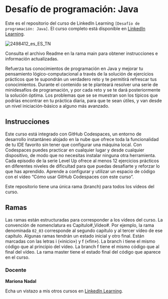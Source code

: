 # Desafío de programación: Java		
Este es el repositorio del curso de LinkedIn Learning `[Desafío de programación: Java]`. El curso completo está disponible en [LinkedIn Learning][lil-course-url].

![2498412_es_ES_TN](https://user-images.githubusercontent.com/61017085/200606640-4533d13d-92fc-4d03-a81b-485746fc4170.jpg)

Consulta el archivo Readme en la rama main para obtener instrucciones e información actualizadas.

Refuerza tus conocimientos de programación en Java y mejorar tu pensamiento lógico-computacional a través de la solución de ejercicios prácticos que te supondrán un verdadero reto y te permitirá refrescar tus conocimientos. Durante el contenido se te planteará resolver una serie de minidesafíos de programación, y por cada reto y se te dará posteriormente la solución óptima. Los problemas que se se muestran son los típicos que podrías encontrar en tu práctica diaria, para que te sean útiles, y van desde un nivel iniciación-básico a alguno más avanzado.

## Instrucciones

Este curso está integrado con GitHub Codespaces, un entorno de desarrollo instantáneo alojado en la nube que ofrece toda la funcionalidad de tu IDE favorito sin tener que configurar una máquina local. Con Codespaces puedes practicar en cualquier lugar y desde cualquier dispositivo, de modo que no necesitas instalar ninguna otra herramienta.
Cada episodio de la serie Level Up ofrece al menos 12 ejercicios prácticos en diferentes niveles de dificultad para que puedas desafiarte y reforzar lo que has aprendido. Aprende a configurar y utilizar un espacio de código con el vídeo “Cómo usar GitHub Codespaces con este curso”.

Este repositorio tiene una única rama (branch) para todos los vídeos del curso. 

## Ramas
Las ramas están estructuradas para corresponder a los vídeos del curso. La convención de nomenclatura es Capítulo#_Vídeo#. Por ejemplo, la rama denominada `02_03` corresponde al segundo capítulo y al tercer vídeo de ese capítulo. Algunas ramas tendrán un estado inicial y otro final. Están marcadas con las letras i («inicio») y f («fin»). La branch i tiene el mismo código que al principio del vídeo. La branch f tiene el mismo código que al final del vídeo. La rama master tiene el estado final del código que aparece en el curso.

### Docente

**Mariona Nadal**

Echa un vistazo a mis otros cursos en [LinkedIn Learning](https://www.linkedin.com/learning/instructors/mariona-nadal).

[0]: # (Replace these placeholder URLs with actual course URLs)
[lil-course-url]: https://www.linkedin.com/learning/desafio-de-programacion-java
[lil-thumbnail-url]: https://cdn.lynda.com/course/2875095/2875095-1615224395432-16x9.jpg

